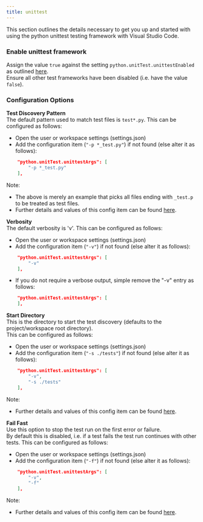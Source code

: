 ```yaml
---
title: unittest
---
```


This section outlines the details necessary to get you up and started with using the python unittest testing framework with Visual Studio Code.

### Enable unittest framework   
Assign the value ```true``` against the setting ```python.unitTest.unittestEnabled``` as outlined [here](/docs/unittests/#Select-and-Enable-a-Test-Framework/).  
Ensure all other test frameworks have been disabled (i.e. have the value ```false```). 

### Configuration Options
**Test Discovery Pattern**  
The default pattern used to match test files is ```test*.py```. 
This can be configured as follows:  
- Open the user or workspace settings (settings.json) 
- Add the configuration item (```"-p *_test.py"```) if not found (else alter it as follows): 
```json
    "python.unitTest.unittestArgs": [
        "-p *_test.py"
    ],
```  
Note: 
- The above is merely an example that picks all files ending with ```_test.p``` to be treated as test files. 
- Further details and values of this config item can be found [here](https://docs.python.org/2/library/unittest.html#cmdoption-unittest-discover-p).  


**Verbosity**  
The default verbosity is 'v'.
This can be configured as follows:  
- Open the user or workspace settings (settings.json) 
- Add the configuration item (```"-v"```) if not found (else alter it as follows): 
```json
    "python.unitTest.unittestArgs": [
        "-v"
    ],
```
- If you do not require a verbose output, simple remove the "-v" entry as follows:
```json
    "python.unitTest.unittestArgs": [
    ],
```


**Start Directory**  
This is the directory to start the test discovery (defaults to the project/workspace root directory).  
This can be configured as follows:  
- Open the user or workspace settings (settings.json) 
- Add the configuration item (```"-s ./tests"```) if not found (else alter it as follows): 
```json
    "python.unitTest.unittestArgs": [
        "-v",
        "-s ./tests"
    ],
```  
Note: 
- Further details and values of this config item can be found [here](https://docs.python.org/2/library/unittest.html#cmdoption-unittest-discover-s).  


**Fail Fast**  
Use this option to stop the test run on the first error or failure.  
By default this is disabled, i.e. if a test fails the test run continues with other tests. 
This can be configured as follows:  
- Open the user or workspace settings (settings.json) 
- Add the configuration item (```"-f"```) if not found (else alter it as follows): 
```json
    "python.unitTest.unittestArgs": [
        "-v",
        "-f"
    ],
```
Note: 
- Further details and values of this config item can be found [here](https://docs.python.org/2/library/unittest.html#cmdoption-unittest-f).  
